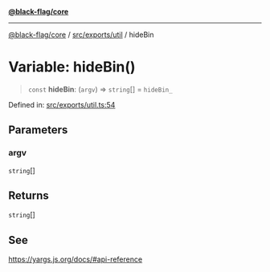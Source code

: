 [**@black-flag/core**](../../../../README.md)

***

[@black-flag/core](../../../../README.md) / [src/exports/util](../README.md) / hideBin

# Variable: hideBin()

> `const` **hideBin**: (`argv`) => `string`[] = `hideBin_`

Defined in: [src/exports/util.ts:54](https://github.com/Xunnamius/black-flag/blob/f720a804174f12cc89580da9c1ce4476115249e9/src/exports/util.ts#L54)

## Parameters

### argv

`string`[]

## Returns

`string`[]

## See

https://yargs.js.org/docs/#api-reference
